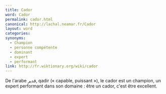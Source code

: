 ```yaml
---
title: Cador
word: Cador
permalink: cador.html
canonical: http://lachal.neamar.fr/Cador
layout: word
categories:
synonyms:
  - Champion
  - personne compétente
  - dominant
  - expert
  - performant
link: http://fr.wiktionary.org/wiki/cador
---
```


De l'arabe &#1602;&#1583;&#1610;&#1585;, qadir (« capable, puissant »), le cador est un champion, un expert performant dans son domaine : être un cador, c'est être excellent.

